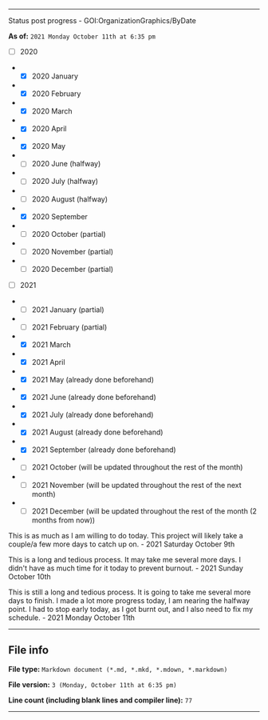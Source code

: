 
***

Status post progress - GOI:OrganizationGraphics/ByDate

**As of:** `2021 Monday October 11th at 6:35 pm`

- [ ] 2020

- - [x] 2020 January

- - [x] 2020 February

- - [x] 2020 March

- - [x] 2020 April

- - [x] 2020 May

- - [ ] 2020 June (halfway)

- - [ ] 2020 July (halfway)

- - [ ] 2020 August (halfway)

- - [x] 2020 September

- - [ ] 2020 October (partial)

- - [ ] 2020 November (partial)

- - [ ] 2020 December (partial)

- [ ] 2021

- - [ ] 2021 January (partial)

- - [ ] 2021 February (partial)

- - [x] 2021 March

- - [x] 2021 April

- - [x] 2021 May (already done beforehand)

- - [x] 2021 June (already done beforehand)

- - [x] 2021 July (already done beforehand)

- - [x] 2021 August (already done beforehand)

- - [x] 2021 September (already done beforehand)

- - [ ] 2021 October (will be updated throughout the rest of the month)

- - [ ] 2021 November (will be updated throughout the rest of the next month)

- - [ ] 2021 December (will be updated throughout the rest of the month (2 months from now))

This is as much as I am willing to do today. This project will likely take a couple/a few more days to catch up on. - 2021 Saturday October 9th

This is a long and tedious process. It may take me several more days. I didn't have as much time for it today to prevent burnout. - 2021 Sunday October 10th

This is still a long and tedious process. It is going to take me several more days to finish. I made a lot more progress today, I am nearing the halfway point. I had to stop early today, as I got burnt out, and I also need to fix my schedule. - 2021 Monday October 11th

***

## File info

**File type:** `Markdown document (*.md, *.mkd, *.mdown, *.markdown)`

**File version:** `3 (Monday, October 11th at 6:35 pm)`

**Line count (including blank lines and compiler line):** `77`

***

